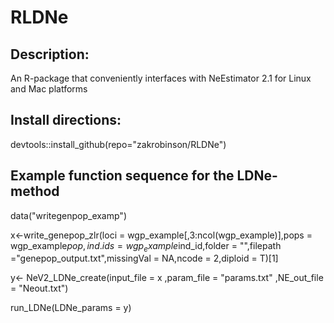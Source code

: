 # RLDNe


## Description:
An R-package that conveniently interfaces with NeEstimator 2.1 for Linux and Mac platforms

## Install directions:
devtools::install_github(repo="zakrobinson/RLDNe")


## Example function sequence for the LDNe-method 
data("writegenpop_examp")


x<-write_genepop_zlr(loci = wgp_example[,3:ncol(wgp_example)],pops = wgp_example$pop,ind.ids = wgp_example$ind_id,folder = "",filepath ="genepop_output.txt",missingVal = NA,ncode = 2,diploid = T)[1]


y<- NeV2_LDNe_create(input_file = x ,param_file = "params.txt" ,NE_out_file = "Neout.txt")


run_LDNe(LDNe_params = y)

